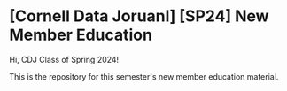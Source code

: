 # [Cornell Data Joruanl] [SP24] New Member Education

Hi, CDJ Class of Spring 2024!

This is the repository for this semester's new member education material. 
